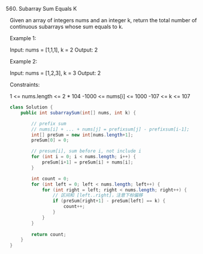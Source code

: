 560. Subarray Sum Equals K



Given an array of integers nums and an integer k, return the total number of continuous subarrays whose sum equals to k.

Example 1:

Input: nums = [1,1,1], k = 2
Output: 2

Example 2:

Input: nums = [1,2,3], k = 3
Output: 2


Constraints:

1 <= nums.length <= 2 * 104
-1000 <= nums[i] <= 1000
-107 <= k <= 107



```java
class Solution {
    public int subarraySum(int[] nums, int k) {

        // prefix sum
        // nums[i] + ... + nums[j] = prefixsum[j] - prefixsum[i-1];
        int[] preSum = new int[nums.length+1]; 
        preSum[0] = 0;

        // presum[i], sum before i, not include i
        for (int i = 0; i < nums.length; i++) {
            preSum[i+1] = preSum[i] + nums[i];
        }

        int count = 0;
        for (int left = 0; left < nums.length; left++) {
            for (int right = left; right < nums.length; right++) {
                // 区间和 [left..right]，注意下标偏移
                if (preSum[right+1] - preSum[left] == k) {
                    count++;
                }
            }
        }
        
        return count;
    }
}
```

